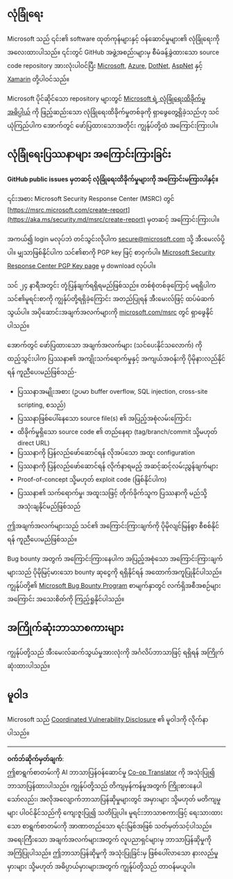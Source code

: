 <!--
CO_OP_TRANSLATOR_METADATA:
{
  "original_hash": "57f14126c1c6add76b3aef3844dfe4e3",
  "translation_date": "2025-09-04T01:03:24+00:00",
  "source_file": "SECURITY.md",
  "language_code": "my"
}
-->
## လုံခြုံရေး

Microsoft သည် ၎င်း၏ software ထုတ်ကုန်များနှင့် ဝန်ဆောင်မှုများ၏ လုံခြုံရေးကို အလေးထားပါသည်။ ၎င်းတွင် GitHub အဖွဲ့အစည်းများမှ စီမံခန့်ခွဲထားသော source code repository အားလုံးပါဝင်ပြီး [Microsoft](https://github.com/Microsoft), [Azure](https://github.com/Azure), [DotNet](https://github.com/dotnet), [AspNet](https://github.com/aspnet) နှင့် [Xamarin](https://github.com/xamarin) တို့ပါဝင်သည်။

Microsoft ပိုင်ဆိုင်သော repository များတွင် [Microsoft ရဲ့ လုံခြုံရေးထိခိုက်မှုအဓိပ္ပါယ်](https://aka.ms/security.md/definition) ကို ဖြည့်ဆည်းသော လုံခြုံရေးထိခိုက်မှုတစ်ခုကို ရှာဖွေတွေ့ရှိခဲ့သည်ဟု သင်ယုံကြည်ပါက အောက်တွင် ဖော်ပြထားသောအတိုင်း ကျွန်ုပ်တို့ထံ အကြောင်းကြားပါ။

## လုံခြုံရေးပြဿနာများ အကြောင်းကြားခြင်း

**GitHub public issues မှတဆင့် လုံခြုံရေးထိခိုက်မှုများကို အကြောင်းမကြားပါနှင့်။**

၎င်းအစား Microsoft Security Response Center (MSRC) တွင် [https://msrc.microsoft.com/create-report](https://aka.ms/security.md/msrc/create-report) မှတဆင့် အကြောင်းကြားပါ။

အကယ်၍ login မလုပ်ဘဲ တင်သွင်းလိုပါက [secure@microsoft.com](mailto:secure@microsoft.com) သို့ အီးမေးလ်ပို့ပါ။  မျှသာဖြစ်နိုင်ပါက သင်၏စာကို PGP key ဖြင့် စာဝှက်ပါ။ [Microsoft Security Response Center PGP Key page](https://aka.ms/security.md/msrc/pgp) မှ download လုပ်ပါ။

သင် ၂၄ နာရီအတွင်း တုံ့ပြန်ချက်ရရှိရမည်ဖြစ်သည်။ တစ်စုံတစ်ခုကြောင့် မရရှိပါက သင်၏မူရင်းစာကို ကျွန်ုပ်တို့ရရှိခဲ့ကြောင်း အတည်ပြုရန် အီးမေးလ်ဖြင့် ထပ်မံဆက်သွယ်ပါ။ အပိုဆောင်းအချက်အလက်များကို [microsoft.com/msrc](https://www.microsoft.com/msrc) တွင် ရှာဖွေနိုင်ပါသည်။

အောက်တွင် ဖော်ပြထားသော အချက်အလက်များ (သင်ပေးနိုင်သလောက်) ကို ထည့်သွင်းပါက ပြဿနာ၏ အကျိုးသက်ရောက်မှုနှင့် အကျယ်အဝန်းကို ပိုမိုနားလည်နိုင်ရန် ကူညီပေးမည်ဖြစ်သည်-

  * ပြဿနာအမျိုးအစား (ဥပမာ buffer overflow, SQL injection, cross-site scripting, စသည်)
  * ပြဿနာဖြစ်ပေါ်နေသော source file(s) ၏ အပြည့်အစုံလမ်းကြောင်း
  * ထိခိုက်မှုရှိသော source code ၏ တည်နေရာ (tag/branch/commit သို့မဟုတ် direct URL)
  * ပြဿနာကို ပြန်လည်ဖော်ဆောင်ရန် လိုအပ်သော အထူး configuration
  * ပြဿနာကို ပြန်လည်ဖော်ဆောင်ရန် လိုက်နာရမည့် အဆင့်ဆင့်လမ်းညွှန်ချက်များ
  * Proof-of-concept သို့မဟုတ် exploit code (ဖြစ်နိုင်ပါက)
  * ပြဿနာ၏ သက်ရောက်မှု၊ အထူးသဖြင့် တိုက်ခိုက်သူက ပြဿနာကို မည်သို့ အသုံးချနိုင်မည်ဖြစ်သည်

ဤအချက်အလက်များသည် သင်၏ အကြောင်းကြားချက်ကို ပိုမိုလျင်မြန်စွာ စီစစ်နိုင်ရန် ကူညီပေးမည်ဖြစ်သည်။

Bug bounty အတွက် အကြောင်းကြားနေပါက အပြည့်အစုံသော အကြောင်းကြားချက်များသည် ပိုမိုမြင့်မားသော bounty ဆုငွေကို ရရှိနိုင်ရန် အထောက်အကူပြုနိုင်ပါသည်။ ကျွန်ုပ်တို့၏ [Microsoft Bug Bounty Program](https://aka.ms/security.md/msrc/bounty) စာမျက်နှာတွင် လက်ရှိအစီအစဉ်များအကြောင်း အသေးစိတ်ကို ကြည့်ရှုနိုင်ပါသည်။

## အကြိုက်ဆုံးဘာသာစကားများ

ကျွန်ုပ်တို့သည် အီးမေးလ်ဆက်သွယ်မှုအားလုံးကို အင်္ဂလိပ်ဘာသာဖြင့် ရရှိရန် အကြိုက်ဆုံးထားပါသည်။

## မူဝါဒ

Microsoft သည် [Coordinated Vulnerability Disclosure](https://aka.ms/security.md/cvd) ၏ မူဝါဒကို လိုက်နာပါသည်။

---

**ဝက်ဘ်ဆိုက်မှတ်ချက်**:  
ဤစာရွက်စာတမ်းကို AI ဘာသာပြန်ဝန်ဆောင်မှု [Co-op Translator](https://github.com/Azure/co-op-translator) ကို အသုံးပြု၍ ဘာသာပြန်ထားပါသည်။ ကျွန်ုပ်တို့သည် တိကျမှန်ကန်မှုအတွက် ကြိုးစားနေပါသော်လည်း၊ အလိုအလျောက်ဘာသာပြန်ဆိုမှုများတွင် အမှားများ သို့မဟုတ် မတိကျမှုများ ပါဝင်နိုင်သည်ကို ကျေးဇူးပြု၍ သတိပြုပါ။ မူရင်းဘာသာစကားဖြင့် ရေးသားထားသော စာရွက်စာတမ်းကို အာဏာတည်သော ရင်းမြစ်အဖြစ် သတ်မှတ်သင့်ပါသည်။ အရေးကြီးသော အချက်အလက်များအတွက် လူပညာရှင်များမှ ဘာသာပြန်ဆိုမှုကို အကြံပြုပါသည်။ ဤဘာသာပြန်ဆိုမှုကို အသုံးပြုခြင်းမှ ဖြစ်ပေါ်လာသော နားလည်မှုမှားများ သို့မဟုတ် အဓိပ္ပာယ်မှားများအတွက် ကျွန်ုပ်တို့သည် တာဝန်မယူပါ။